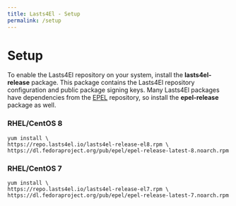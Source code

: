 ```yaml
---
title: Lasts4El - Setup
permalink: /setup
---
```


# Setup

To enable the Lasts4El repository on your system, install the **lasts4el-release**
package.  This package contains the Lasts4El repository configuration and public
package signing keys.  Many Lasts4El packages have dependencies from the
[EPEL][epel] repository, so install the **epel-release** package as well.

### RHEL/CentOS 8

```
yum install \
https://repo.lasts4el.io/lasts4el-release-el8.rpm \
https://dl.fedoraproject.org/pub/epel/epel-release-latest-8.noarch.rpm
```

### RHEL/CentOS 7

```
yum install \
https://repo.lasts4el.io/lasts4el-release-el7.rpm \
https://dl.fedoraproject.org/pub/epel/epel-release-latest-7.noarch.rpm
```

[epel]: https://fedoraproject.org/wiki/EPEL
